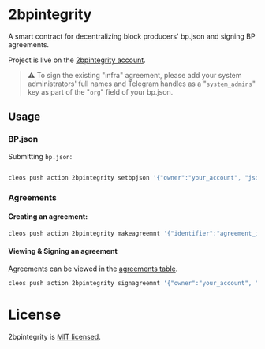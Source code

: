 # 2bpintegrity

A smart contract for decentralizing block producers' bp.json and signing BP agreements. 

Project is live on the [2bpintegrity account](https://wax.bloks.io/account/2bpintegrity).

> ⚠️ To sign the existing "infra" agreement, please add your system administrators' full names and Telegram handles as a "`system_admins`" key as part of the "`org`" field of your bp.json.

## Usage

### BP.json

Submitting `bp.json`:

```bash

cleos push action 2bpintegrity setbpjson '{"owner":"your_account", "json": "your_json"}' -p your_account@active
```

### Agreements

#### Creating an agreement:

```bash
cleos push action 2bpintegrity makeagreemnt '{"identifier":"agreement_identifier", "agreement": "your_agreement"}' -p your_account@active
```

#### Viewing & Signing an agreement

Agreements can be viewed in the [agreements table](https://wax.bloks.io/account/2bpintegrity?loadContract=true&tab=Tables&account=2bpintegrity&scope=2bpintegrity&limit=100&action=makeagreemnt).

```bash
cleos push action 2bpintegrity signagreemnt '{"owner":"your_account", "agreement_identifier": "agreement_identifier"}' -p your_account@active
```


# License

2bpintegrity is [MIT licensed](./LICENSE).
